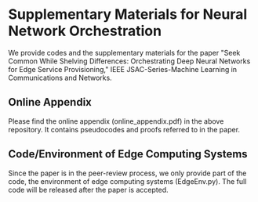 # Supplementary Materials for Neural Network Orchestration
We provide codes and the supplementary materials for the paper "Seek Common While Shelving Differences: Orchestrating Deep Neural Networks for Edge Service Provisioning," IEEE JSAC-Series-Machine Learning in Communications and Networks.

## Online Appendix
Please find the online appendix (online_appendix.pdf) in the above repository. It contains pseudocodes and proofs referred to in the paper. 

## Code/Environment of Edge Computing Systems 
Since the paper is in the peer-review process, we only provide part of the code, the environment of edge computing systems (EdgeEnv.py). The full code will be released after the paper is accepted.  
